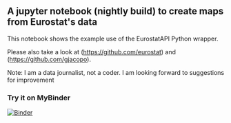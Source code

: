 ## A jupyter notebook (nightly build) to create maps from Eurostat's data ##

This notebook shows the example use of the EurostatAPI Python wrapper.

Please also take a look at (https://github.com/eurostat) and (https://github.com/gjacopo).

Note: I am a data journalist, not a coder. I am looking forward to suggestions for improvement

### Try it on MyBinder
[![Binder](https://mybinder.org/badge_logo.svg)](https://mybinder.org/v2/gh/CHesseling/Eurostat_NUTS2_mapping/master)
